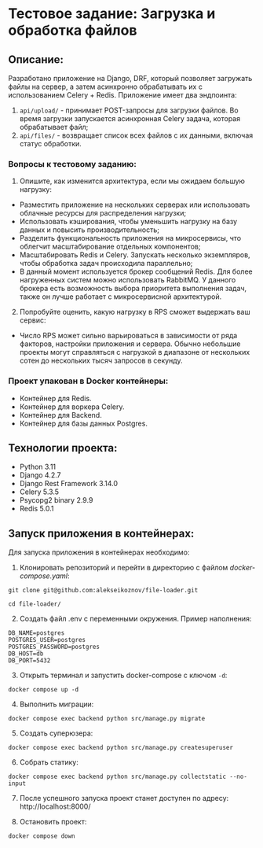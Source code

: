 # Тестовое задание: Загрузка и обработка файлов

## Описание:

Разработано приложение на Django, DRF, который позволяет загружать файлы на сервер, а затем асинхронно обрабатывать их с использованием Celery + Redis.
Приложение имеет два эндпоинта:
1. `api/upload/` - принимает POST-запросы для загрузки файлов. Во время загрузки запускается асинхронная Celery задача, которая обрабатывает файл;
2. `api/files/` - возвращает список всех файлов с их данными, включая статус обработки.

### Вопросы к тестовому заданию:

1. Опишите, как изменится архитектура, если мы ожидаем большую нагрузку:
 - Разместить приложение на нескольких серверах или использовать облачные ресурсы для распределения нагрузки;
 - Использовать кэширования, чтобы уменьшить нагрузку на базу данных и повысить производительность;
 - Разделить функциональность приложения на микросервисы, что облегчит масштабирование отдельных компонентов;
 - Масштабировать Redis и Celery. Запускать несколько экземпляров, чтобы обработка задач происходила параллельно;
 - В данный момент используется брокер сообщений Redis. Для более нагруженных систем можно использовать RabbitMQ. У данного брокера есть возможность выбора приоритета выполнения задач, также он лучше работает с микросервисной архитектурой.

2. Попробуйте оценить, какую нагрузку в RPS сможет выдержать ваш сервис:
 - Число RPS может сильно варьироваться в зависимости от ряда факторов, настройки приложения и сервера. Обычно небольшие проекты могут справляться с нагрузкой в диапазоне от нескольких сотен до нескольких тысяч запросов в секунду.

### Проект упакован в Docker контейнеры:

- Контейнер для Redis.
- Контейнер для воркера Celery.
- Контейнер для Backend.
- Контейнер для базы данных Postgres.

## Технологии проекта:

- Python 3.11
- Django 4.2.7
- Django Rest Framework 3.14.0
- Celery 5.3.5
- Psycopg2 binary 2.9.9
- Redis 5.0.1

## Запуск приложения в контейнерах:

Для запуска приложения в контейнерах необходимо:

1. Клонировать репозиторий и перейти в директорию с файлом *docker-compose.yaml*:  
```
git clone git@github.com:alekseikoznov/file-loader.git
```
```
cd file-loader/
```

2. Создать файл .env с переменными окружения. Пример наполнения:
```
DB_NAME=postgres
POSTGRES_USER=postgres
POSTGRES_PASSWORD=postgres
DB_HOST=db
DB_PORT=5432
```

3. Открыть терминал и запустить docker-compose с ключом `-d`:
```
docker compose up -d
```

4. Выполнить миграции:
```
docker compose exec backend python src/manage.py migrate
```

5. Создать суперюзера:
```
docker compose exec backend python src/manage.py createsuperuser
```

6. Собрать статику:
```
docker compose exec backend python src/manage.py collectstatic --no-input
```

7. После успешного запуска проект станет доступен по адресу:  
http://localhost:8000/

8. Остановить проект:
```
docker compose down
```
